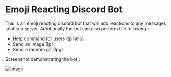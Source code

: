 # Emoji Reacting Discord Bot

This is an emoji reacting discord bot that will add reactions to any messages sent in a server. Additionally the bot can also perform the following :
- Help command for users (!p help)
- Send an image (!p)
- Send a random gif (!pg)

Screenshot demonstrating the bot :

![image](https://user-images.githubusercontent.com/131399716/233866311-6e9cb0cc-2ff9-427e-98a2-f6d32fbe9f94.png)
